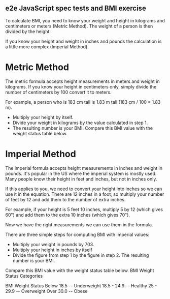 ## e2e JavaScript spec tests and BMI exercise

To calculate BMI, you need to know your weight and height in kilograms and centimeters or meters (Metric Method). The weight of a person is then divided by the height.

If you know your height and weight in inches and pounds the calculation is a little more complex (Imperial Method).

# Metric Method

The metric formula accepts height measurements in meters and weight in kilograms. If you know your height in centimeters only, simply divide the number of centimeters by 100 convert it to meters.

For example, a person who is 183 cm tall is 1.83 m tall (183 cm / 100 = 1.83 m).

* Multiply your height by itself.
* Divide your weight in kilograms by the value calculated in step 1.
* The resulting number is your BMI. Compare this BMI value with the weight status table below.

# Imperial Method

The imperial formula accepts height measurements in inches and weight in pounds. It's popular in the US where the imperial system is mostly used. Many people know their height in feet and inches, but not in inches only.

If this applies to you, we need to convert your height into inches so we can use it in the equation. There are 12 inches in a foot, so multiply your number of feet by 12 and add them to the number of extra inches.

For example, if your height is 5 feet 10 inches, multiply 5 by 12 (which gives 60") and add them to the extra 10 inches (which gives 70").

Now we have the right measurements we can use them in the formula.

There are three simple steps for computing BMI with imperial values:

* Multiply your weight in pounds by 703.
* Multiply your height in inches by itself
* Divide the figure from step 1 by the figure in step 2. The resulting number is your BMI.

Compare this BMI value with the weight status table below.
BMI Weight Status Categories

BMI Weight Status
Below 18.5 -- Underweight
18.5 - 24.9 -- Healthy
25 - 29.9 -- Overweight
Over 30.0 -- Obese
